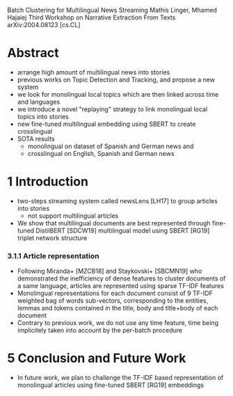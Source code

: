 Batch Clustering for Multilingual News Streaming
Mathis Linger, Mhamed Hajaiej
Third Workshop on Narrative Extraction From Texts arXiv:2004.08123 [cs.CL]

# Abstract

* arrange high amount of multilingual news into stories
* previous works on Topic Detection and Tracking, and propose a new system
* we look for monolingual local topics
  which are then linked across time and languages
* we introduce a novel "replaying" strategy
  to link monolingual local topics into stories
* new fine-tuned multilingual embedding using SBERT to create crosslingual
* SOTA results
  * monolingual on dataset of Spanish and German news and
  * crosslingual on English, Spanish and German news

# 1 Introduction

* two-steps streaming system called newsLens [LH17]
  to group articles into stories
  * not support multilingual articles
* We show that multilingual documents are best represented through
  fine-tuned DistilBERT [SDCW19] multilingual model
  using SBERT [RG19] triplet network structure

### 3.1.1 Article representation

* Following Miranda+ [MZCB18] and Staykovski+ [SBCMN19] who demonstrated the
  inefficiency of dense features to cluster documents of a same language,
  articles are represented using sparse TF-IDF features
* Monolingual representations for each document consist of 9 TF-IDF weighted
  bag of words sub-vectors, corresponding to the entities, lemmas and tokens
  contained in the title, body and title+body of each document
* Contrary to previous work, we do not use any time feature, time being
  implicitely taken into account by the per-batch procedure

# 5 Conclusion and Future Work

* In future work, we plan to challenge the TF-IDF based representation of
  monolingual articles using fine-tuned SBERT [RG19] embeddings
